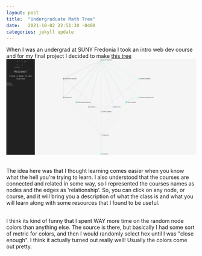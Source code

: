 ```yaml
---
layout: post
title:  "Undergraduate Math Tree"
date:   2021-10-02 22:51:30 -0400
categories: jekyll update
---
```

When I was an undergrad at SUNY Fredonia I took an intro web dev course and for my final project I decided to make [this tree](https://mathtree.github.io/)
<img width="768" src="/assets/images/mathtree.png"/>
<br><br>

The idea here was that I thought learning comes easier when you know what the hell you're trying to learn. I also understood that the courses are connected and related in some way, so I represented the courses names as nodes and the edges as 'relationship'. So, you can click on any node, or course, and it will bring you a description of what the class is and what you will learn along with some resources that I found to be useful.<br><br>

I think its kind of funny that I spent WAY more time on the random node colors than anything else. The source is there, but basically I had some sort of metric for colors, and then I would randomly select hex until I was "close enough". I think it actually turned out really well! Usually the colors come out pretty.